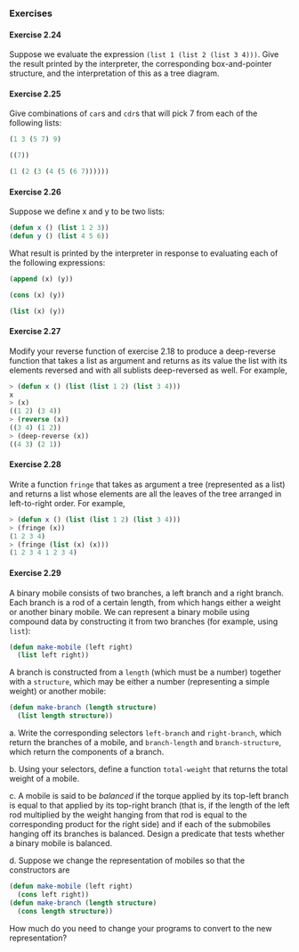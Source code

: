 ### Exercises

#### Exercise 2.24

Suppose we evaluate the expression ``(list 1 (list 2 (list 3 4)))``. Give the result printed by the interpreter, the corresponding box-and-pointer structure, and the interpretation of this as a tree diagram.

#### Exercise 2.25

Give combinations of ``car``s and ``cdr``s that will pick 7 from each of the following lists:

```lisp
(1 3 (5 7) 9)

((7))

(1 (2 (3 (4 (5 (6 7))))))
```

#### Exercise 2.26

Suppose we define x and y to be two lists:

```lisp
(defun x () (list 1 2 3))
(defun y () (list 4 5 6))
```

What result is printed by the interpreter in response to evaluating each of the following expressions:

```lisp
(append (x) (y))
```

```lisp
(cons (x) (y))
```

```lisp
(list (x) (y))
```

#### Exercise 2.27

Modify your reverse function of exercise 2.18 to produce a deep-reverse function that takes a list as argument and returns as its value the list with its elements reversed and with all sublists deep-reversed as well. For example,

```lisp
> (defun x () (list (list 1 2) (list 3 4)))
x
> (x)
((1 2) (3 4))
> (reverse (x))
((3 4) (1 2))
> (deep-reverse (x))
((4 3) (2 1))
```

#### Exercise 2.28

Write a function ``fringe`` that takes as argument a tree (represented as a list) and returns a list whose elements are all the leaves of the tree arranged in left-to-right order. For example,

```lisp
> (defun x () (list (list 1 2) (list 3 4)))
> (fringe (x))
(1 2 3 4)
> (fringe (list (x) (x)))
(1 2 3 4 1 2 3 4)
```

#### Exercise 2.29

A binary mobile consists of two branches, a left branch and a right branch. Each branch is a rod of a certain length, from which hangs either a weight or another binary mobile. We can represent a binary mobile using compound data by constructing it from two branches (for example, using ``list``):

```lisp
(defun make-mobile (left right)
  (list left right))
```

A branch is constructed from a ``length`` (which must be a number) together with a ``structure``, which may be either a number (representing a simple weight) or another mobile:

```lisp
(defun make-branch (length structure)
  (list length structure))
```

a.  Write the corresponding selectors ``left-branch`` and ``right-branch``, which return the branches of a mobile, and ``branch-length`` and ``branch-structure``, which return the components of a branch.

b.  Using your selectors, define a function ``total-weight`` that returns the total weight of a mobile.

c.  A mobile is said to be *balanced* if the torque applied by its top-left branch is equal to that applied by its top-right branch (that is, if the length of the left rod multiplied by the weight hanging from that rod is equal to the corresponding product for the right side) and if each of the submobiles hanging off its branches is balanced. Design a predicate that tests whether a binary mobile is balanced.

d.  Suppose we change the representation of mobiles so that the constructors are

```lisp
(defun make-mobile (left right)
  (cons left right))
(defun make-branch (length structure)
  (cons length structure))
```

How much do you need to change your programs to convert to the new representation?

